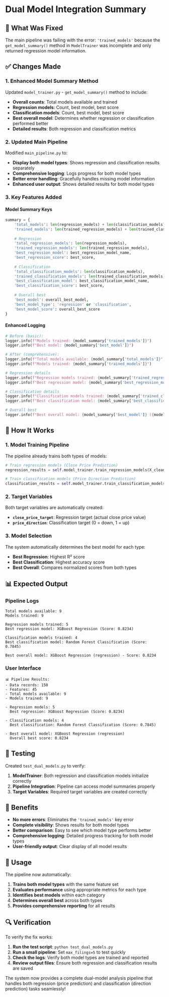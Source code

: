 # Dual Model Integration Summary

## 🎯 **What Was Fixed**

The main pipeline was failing with the error: `'trained_models'` because the `get_model_summary()` method in `ModelTrainer` was incomplete and only returned regression model information.

## ✅ **Changes Made**

### **1. Enhanced Model Summary Method**

Updated `model_trainer.py` - `get_model_summary()` method to include:

- **Overall counts**: Total models available and trained
- **Regression models**: Count, best model, best score
- **Classification models**: Count, best model, best score  
- **Best overall model**: Determines whether regression or classification performed better
- **Detailed results**: Both regression and classification metrics

### **2. Updated Main Pipeline**

Modified `main_pipeline.py` to:

- **Display both model types**: Shows regression and classification results separately
- **Comprehensive logging**: Logs progress for both model types
- **Better error handling**: Gracefully handles missing model information
- **Enhanced user output**: Shows detailed results for both model types

### **3. Key Features Added**

#### **Model Summary Keys**
```python
summary = {
    'total_models': len(regression_models) + len(classification_models),
    'trained_models': len(trained_regression_models) + len(trained_classification_models),
    
    # Regression
    'total_regression_models': len(regression_models),
    'trained_regression_models': len(trained_regression_models),
    'best_regression_model': best_regression_model_name,
    'best_regression_score': best_score,
    
    # Classification  
    'total_classification_models': len(classification_models),
    'trained_classification_models': len(trained_classification_models),
    'best_classification_model': best_classification_model_name,
    'best_classification_score': best_score,
    
    # Overall best
    'best_model': overall_best_model,
    'best_model_type': 'regression' or 'classification',
    'best_model_score': overall_best_score
}
```

#### **Enhanced Logging**
```python
# Before (basic):
logger.info(f"Models trained: {model_summary['trained_models']}")
logger.info(f"Best model: {model_summary['best_model']}")

# After (comprehensive):
logger.info(f"Total models available: {model_summary['total_models']}")
logger.info(f"Models trained: {model_summary['trained_models']}")

# Regression details
logger.info(f"Regression models trained: {model_summary['trained_regression_models']}")
logger.info(f"Best regression model: {model_summary['best_regression_model']} (Score: {model_summary['best_regression_score']:.4f})")

# Classification details  
logger.info(f"Classification models trained: {model_summary['trained_classification_models']}")
logger.info(f"Best classification model: {model_summary['best_classification_model']} (Score: {model_summary['best_classification_score']:.4f})")

# Overall best
logger.info(f"Best overall model: {model_summary['best_model']} ({model_summary['best_model_type']}) - Score: {model_summary['best_model_score']:.4f}")
```

## 🔧 **How It Works**

### **1. Model Training Pipeline**
The pipeline already trains both types of models:

```python
# Train regression models (Close Price Prediction)
regression_results = self.model_trainer.train_regression_models(X_clean, y_regression_clean)

# Train classification models (Price Direction Prediction)  
classification_results = self.model_trainer.train_classification_models(X_clean, y_classification_clean)
```

### **2. Target Variables**
Both target variables are automatically created:

- **`close_price_target`**: Regression target (actual close price value)
- **`price_direction`**: Classification target (0 = down, 1 = up)

### **3. Model Selection**
The system automatically determines the best model for each type:

- **Best Regression**: Highest R² score
- **Best Classification**: Highest accuracy score
- **Best Overall**: Compares normalized scores from both types

## 📊 **Expected Output**

### **Pipeline Logs**
```
Total models available: 9
Models trained: 9

Regression models trained: 5
Best regression model: XGBoost Regression (Score: 0.8234)

Classification models trained: 4  
Best classification model: Random Forest Classification (Score: 0.7845)

Best overall model: XGBoost Regression (regression) - Score: 0.8234
```

### **User Interface**
```
📊 Pipeline Results:
- Data records: 150
- Features: 45
- Total models available: 9
- Models trained: 9

- Regression models: 5
  Best regression: XGBoost Regression (Score: 0.8234)

- Classification models: 4
  Best classification: Random Forest Classification (Score: 0.7845)

- Best overall model: XGBoost Regression (regression)
  Overall best score: 0.8234
```

## 🧪 **Testing**

Created `test_dual_models.py` to verify:

1. **ModelTrainer**: Both regression and classification models initialize correctly
2. **Pipeline Integration**: Pipeline can access model summaries properly
3. **Target Variables**: Required target variables are created correctly

## 🎯 **Benefits**

- **No more errors**: Eliminates the `'trained_models'` key error
- **Complete visibility**: Shows results for both model types
- **Better comparison**: Easy to see which model type performs better
- **Comprehensive logging**: Detailed progress tracking for both model types
- **User-friendly output**: Clear display of all model results

## 🚀 **Usage**

The pipeline now automatically:

1. **Trains both model types** with the same feature set
2. **Evaluates performance** using appropriate metrics for each type
3. **Identifies best models** within each category
4. **Determines overall best** across both types
5. **Provides comprehensive reporting** for all results

## 🔍 **Verification**

To verify the fix works:

1. **Run the test script**: `python test_dual_models.py`
2. **Run a small pipeline**: Set `max_filings=5` to test quickly
3. **Check the logs**: Verify both model types are trained and reported
4. **Review output files**: Ensure both regression and classification results are saved

The system now provides a complete dual-model analysis pipeline that handles both regression (price prediction) and classification (direction prediction) tasks seamlessly!
